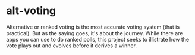 # alt-voting

Alternative or ranked voting is the most accurate voting system (that is practical). But as the saying goes, it's about the journey. While there are apps you can use to do ranked polls, this project seeks to illistrate how the vote plays out and evolves before it derives a winner. 
